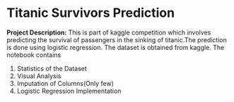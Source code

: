 # Titanic Survivors Prediction

**Project Description:**
This is part of kaggle competition which involves predicting the survival of passengers in the sinking of titanic.The prediction is done using logistic regression. The dataset is obtained from kaggle. The notebook contains

1. Statistics of the Dataset
2. Visual Analysis
3. Imputation of Columns(Only few)
4. Logistic Regression Implementation
